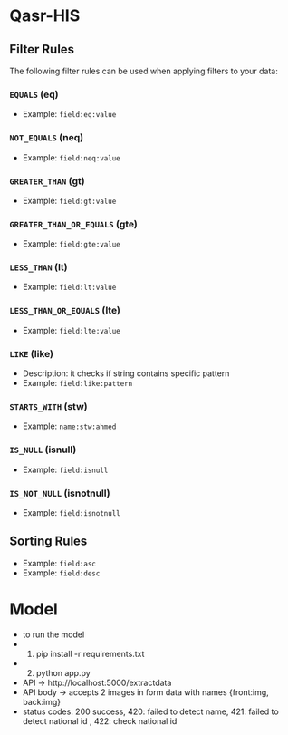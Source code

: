 # Qasr-HIS
## Filter Rules

The following filter rules can be used when applying filters to your data:

### `EQUALS` (eq)
- Example: `field:eq:value`

### `NOT_EQUALS` (neq)
- Example: `field:neq:value`

### `GREATER_THAN` (gt)
- Example: `field:gt:value`

### `GREATER_THAN_OR_EQUALS` (gte)
- Example: `field:gte:value`

### `LESS_THAN` (lt)
- Example: `field:lt:value`

### `LESS_THAN_OR_EQUALS` (lte)
- Example: `field:lte:value`

### `LIKE` (like)
- Description: it checks if string contains specific pattern
- Example: `field:like:pattern`

### `STARTS_WITH` (stw)
- Example: `name:stw:ahmed`

### `IS_NULL` (isnull)
- Example: `field:isnull`

### `IS_NOT_NULL` (isnotnull)
- Example: `field:isnotnull`

## Sorting Rules
- Example: `field:asc`
- Example: `field:desc`

# Model
- to run the model 
- 1. pip install -r requirements.txt
- 2. python app.py
- API -> http://localhost:5000/extractdata
- API body -> accepts 2 images in form data with names {front:img, back:img}
- status codes: 200 success, 420: failed to detect name, 421: failed to detect national id , 422: check national id